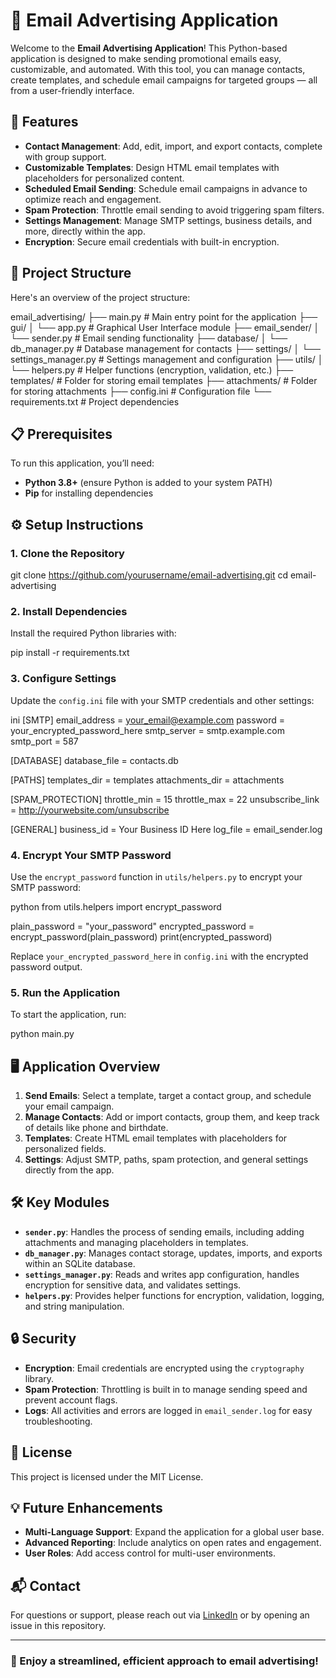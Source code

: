 # 📧 Email Advertising Application

Welcome to the **Email Advertising Application**! This Python-based application is designed to make sending promotional emails easy, customizable, and automated. With this tool, you can manage contacts, create templates, and schedule email campaigns for targeted groups — all from a user-friendly interface.

## 🚀 Features

- **Contact Management**: Add, edit, import, and export contacts, complete with group support.
- **Customizable Templates**: Design HTML email templates with placeholders for personalized content.
- **Scheduled Email Sending**: Schedule email campaigns in advance to optimize reach and engagement.
- **Spam Protection**: Throttle email sending to avoid triggering spam filters.
- **Settings Management**: Manage SMTP settings, business details, and more, directly within the app.
- **Encryption**: Secure email credentials with built-in encryption.

## 📂 Project Structure

Here's an overview of the project structure:


email_advertising/
├── main.py                   # Main entry point for the application
├── gui/
│   └── app.py                # Graphical User Interface module
├── email_sender/
│   └── sender.py             # Email sending functionality
├── database/
│   └── db_manager.py         # Database management for contacts
├── settings/
│   └── settings_manager.py   # Settings management and configuration
├── utils/
│   └── helpers.py            # Helper functions (encryption, validation, etc.)
├── templates/                # Folder for storing email templates
├── attachments/              # Folder for storing attachments
├── config.ini                # Configuration file
└── requirements.txt          # Project dependencies


## 📋 Prerequisites

To run this application, you’ll need:

- **Python 3.8+** (ensure Python is added to your system PATH)
- **Pip** for installing dependencies

## ⚙️ Setup Instructions

### 1. Clone the Repository


git clone https://github.com/yourusername/email-advertising.git
cd email-advertising


### 2. Install Dependencies

Install the required Python libraries with:


pip install -r requirements.txt


### 3. Configure Settings

Update the `config.ini` file with your SMTP credentials and other settings:

ini
[SMTP]
email_address = your_email@example.com
password = your_encrypted_password_here
smtp_server = smtp.example.com
smtp_port = 587

[DATABASE]
database_file = contacts.db

[PATHS]
templates_dir = templates
attachments_dir = attachments

[SPAM_PROTECTION]
throttle_min = 15
throttle_max = 22
unsubscribe_link = http://yourwebsite.com/unsubscribe

[GENERAL]
business_id = Your Business ID Here
log_file = email_sender.log


### 4. Encrypt Your SMTP Password

Use the `encrypt_password` function in `utils/helpers.py` to encrypt your SMTP password:

python
from utils.helpers import encrypt_password

plain_password = "your_password"
encrypted_password = encrypt_password(plain_password)
print(encrypted_password)


Replace `your_encrypted_password_here` in `config.ini` with the encrypted password output.

### 5. Run the Application

To start the application, run:


python main.py


## 🖥️ Application Overview

1. **Send Emails**: Select a template, target a contact group, and schedule your email campaign.
2. **Manage Contacts**: Add or import contacts, group them, and keep track of details like phone and birthdate.
3. **Templates**: Create HTML email templates with placeholders for personalized fields.
4. **Settings**: Adjust SMTP, paths, spam protection, and general settings directly from the app.

## 🛠️ Key Modules

- **`sender.py`**: Handles the process of sending emails, including adding attachments and managing placeholders in templates.
- **`db_manager.py`**: Manages contact storage, updates, imports, and exports within an SQLite database.
- **`settings_manager.py`**: Reads and writes app configuration, handles encryption for sensitive data, and validates settings.
- **`helpers.py`**: Provides helper functions for encryption, validation, logging, and string manipulation.

## 🔒 Security

- **Encryption**: Email credentials are encrypted using the `cryptography` library.
- **Spam Protection**: Throttling is built in to manage sending speed and prevent account flags.
- **Logs**: All activities and errors are logged in `email_sender.log` for easy troubleshooting.

## 📄 License

This project is licensed under the MIT License.

## 💡 Future Enhancements

- **Multi-Language Support**: Expand the application for a global user base.
- **Advanced Reporting**: Include analytics on open rates and engagement.
- **User Roles**: Add access control for multi-user environments.

## 📬 Contact

For questions or support, please reach out via [LinkedIn](https://www.linkedin.com/in/alexandru-nite/) or by opening an issue in this repository.

---

### 🌟 Enjoy a streamlined, efficient approach to email advertising!